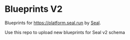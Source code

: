 # Blueprints V2

Blueprints for https://platform.seal.run by [Seal](https://seal.run).

Use this repo to upload new blueprints for Seal v2 schema
